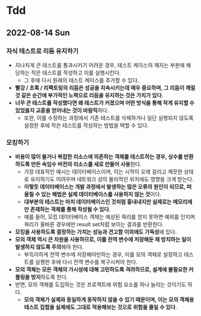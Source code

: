 # Tdd
## 2022-08-14 Sun
### 자식 테스트로 리듬 유지하기
* 지나치게 큰 테스트를 통과시키기 어려운 경우, 테스트 케이스의 깨지는 부분에 해당하는 작은 테스트를 작성하고 이를 실행시킨다.
  * 그 후에 다시 원래의 테스트 케이스를 추가할 수 있다.
* **빨강 / 초록 / 리팩토링의 리듬은 성공을 지속시키는데 매우 중요하며, 그 리듬이 깨질 것 같은 순간에 부가적인 노력으로 리듬을 유지하는 것은 가치가 있다**.
* **너무 큰 테스트를 작성했다면 왜 테스트가 커졌으며 어떤 방식을 통해 작게 유지할 수 있었을지 교휸을 얻어내는 것이 바람직**하다.
  * 또한, 이를 수정하는 과정에서 기존 테스트를 삭제하거나 일단 실행되지 않도록 설정한 후에 작은 테스트를 작성하는 방법을 택할 수 있다.

### 모킹하기
* **비용이 많이 들거나 복잡한 리소스에 의존하는 객체를 테스트하는 경우, 상수를 반환하도록 만든 속임수 버전의 리소스를 새로 만들어 사용**한다.
  * 가장 대표적인 예시는 데이터베이스이며, 이는 시작이 오래 걸리고 깨끗한 상태로 유지하기도 어려우며 네트워크 상의 물리적인 위치에도 영향을 크게 받는다.
  * **이렇듯 데이터베이스는 개발 과정에서 발생하는 많은 오류의 원인이 되므로, 떠올릴 수 있는 해법은 실제 데이터베이스를 사용하지 않는 것**이다. 
  * **대부분의 테스트는 마치 데이터베이스인 것처럼 흉내내지만 실제로는 메모리에만 존재하는 객체를 통해 작성될 수 있다**.
  * 예를 들어, 모킹 데이터베이스 객체는 예상된 쿼리를 얻지 못하면 예외를 던지며 쿼리가 올바른 경우에만 result set처럼 보이는 결과를 반환한다.
* **모킹을 사용하도록 결정하는 가치는 성능과 견고함 이외에도 가독성**에 있다.
* **모의 객체 역시 큰 자원을 사용하므로, 이를 전역 변수에 저장해둔 채 방치하는 일이 발생하지 않도록 주의**해야 한다.
  * 부득이하게 전역 변수에 저장해야만하는 경우, 이를 모의 객체로 설정하고 테스트를 실행한 후에 다시 전역 변수를 복구시켜야 한다.
* **모의 객체는 모든 객체의 가시성에 대해 고민하도록 격려하므로, 설계에 불필요한 커플링을 방지**하도록 한다.
* 반면, 모의 객체를 도입하는 것은 프로젝트에 위험 요소를 하나 늘리는 것이기도 하다.
  * **모의 객체가 실제와 동일하게 동작하지 않을 수 있기 때문이며, 이는 모의 객체용 테스트 집합을 실제에도 그대로 적용해보는 것으로 위험을 줄일 수 있다**.